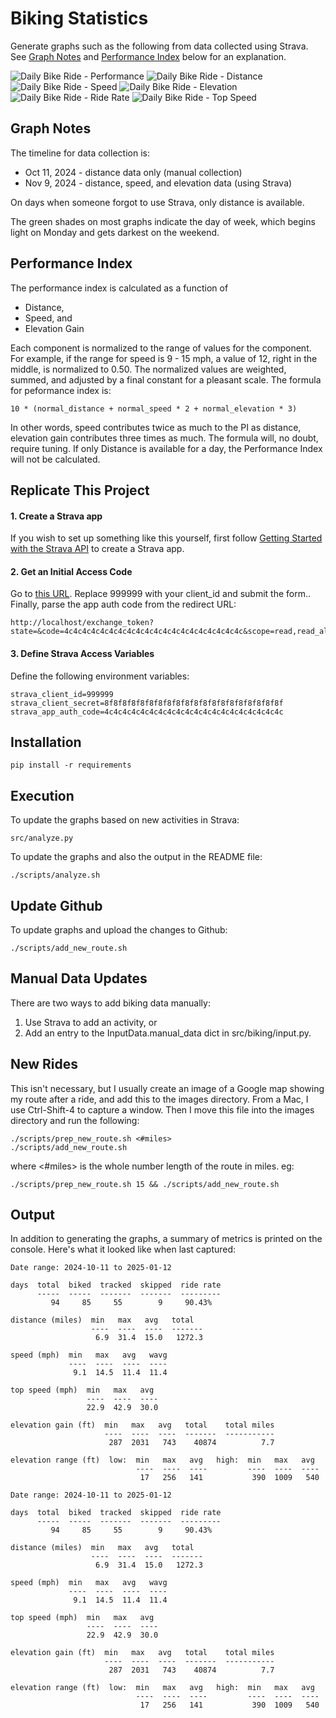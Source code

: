 # Biking Statistics

Generate graphs such as the following from data collected using Strava.
See <a href="#notes">Graph Notes</a> 
and <a href="#performance_index">Performance Index</a>
below for an explanation.

![Daily Bike Ride - Performance](output/Performance.jpg)
![Daily Bike Ride - Distance](output/Distance.jpg)
![Daily Bike Ride - Speed](output/Speed.jpg)
![Daily Bike Ride - Elevation](output/Elevation.jpg)
![Daily Bike Ride - Ride Rate](output/RideRate.jpg)
![Daily Bike Ride - Top Speed](output/TopSpeed.jpg)


## Graph Notes
<a name="notes"></a>

The timeline for data collection is:

- Oct 11, 2024 - distance data only (manual collection)
- Nov 9, 2024 - distance, speed, and elevation data (using Strava)

On days when someone forgot to use Strava, only distance is available.

The green shades on most graphs indicate the day of week, which begins
light on Monday and gets darkest on the weekend.


## Performance Index
<a name="performance_index"></a>

The performance index is calculated as a function of

- Distance,
- Speed, and
- Elevation Gain

Each component is normalized to the range of values for the component.
For example, if the range for speed is 9 - 15 mph, a value of 12,
right in the middle, is normalized to 0.50.  The normalized values
are weighted, summed, and adjusted by a final constant for a pleasant
scale.  The formula for peformance index is:

    10 * (normal_distance + normal_speed * 2 + normal_elevation * 3)

In other words, speed contributes twice as much to the PI as distance,
elevation gain contributes three times as much.  The formula will,
no doubt, require tuning.
If only Distance is available for a day,
the Performance Index will not be calculated.


## Replicate This Project

#### 1. Create a Strava app

If you wish to set up something like this yourself, first follow 
[Getting Started with the Strava API](https://developers.strava.com/docs/getting-started/)
to create a Strava app.


#### 2. Get an Initial Access Code

Go to [this URL](http://www.strava.com/oauth/authorize?client_id=999999&response_type=code&redirect_uri=http://localhost/exchange_token&approval_prompt=force&scope=read_all,activity:read).
Replace 999999 with your client_id and submit the form..
Finally, parse the app auth code from the redirect URL:

    http://localhost/exchange_token?state=&code=4c4c4c4c4c4c4c4c4c4c4c4c4c4c4c4c4c4c4c4c&scope=read,read_all


#### 3. Define Strava Access Variables

Define the following environment variables:

    strava_client_id=999999
    strava_client_secret=8f8f8f8f8f8f8f8f8f8f8f8f8f8f8f8f8f8f8f8f
    strava_app_auth_code=4c4c4c4c4c4c4c4c4c4c4c4c4c4c4c4c4c4c4c4c


## Installation

    pip install -r requirements


## Execution

To update the graphs based on new activities in Strava:

    src/analyze.py

To update the graphs and also the output in the README file:

    ./scripts/analyze.sh


## Update Github

To update graphs and upload the changes to Github:

    ./scripts/add_new_route.sh


## Manual Data Updates

There are two ways to add biking data manually:
1. Use Strava to add an activity, or
2. Add an entry to the InputData.manual_data dict in src/biking/input.py.


## New Rides

This isn't necessary, but I usually create an image of a Google map
showing my route after a ride, and add this to the images directory.
From a Mac, I use Ctrl-Shift-4 to capture a window.  Then I move
this file into the images directory and run the following:

    ./scripts/prep_new_route.sh <#miles>
    ./scripts/add_new_route.sh

where <#miles> is the whole number length of the route in miles.
eg:

    ./scripts/prep_new_route.sh 15 && ./scripts/add_new_route.sh


## Output

In addition to generating the graphs, a summary of metrics is printed
on the console.  Here's what it looked like when last captured:

    Date range: 2024-10-11 to 2025-01-12

    days  total  biked  tracked  skipped  ride rate
          -----  -----  -------  -------  ---------
             94     85     55        9     90.43%

    distance (miles)  min   max   avg   total
                      ----  ----  ----  -------
                       6.9  31.4  15.0   1272.3

    speed (mph)  min   max   avg   wavg
                 ----  ----  ----  ----
                  9.1  14.5  11.4  11.4

    top speed (mph)  min   max   avg
                     ----  ----  ----
                     22.9  42.9  30.0

    elevation gain (ft)  min   max   avg   total    total miles
                         ----  ----  ----  -------  -----------
                          287  2031   743    40874          7.7

    elevation range (ft)  low:  min   max   avg   high:  min   max   avg
                                ----  ----  ----         ----  ----  ----
                                 17   256   141           390  1009   540

    Date range: 2024-10-11 to 2025-01-12

    days  total  biked  tracked  skipped  ride rate
          -----  -----  -------  -------  ---------
             94     85     55        9     90.43%

    distance (miles)  min   max   avg   total
                      ----  ----  ----  -------
                       6.9  31.4  15.0   1272.3

    speed (mph)  min   max   avg   wavg
                 ----  ----  ----  ----
                  9.1  14.5  11.4  11.4

    top speed (mph)  min   max   avg
                     ----  ----  ----
                     22.9  42.9  30.0

    elevation gain (ft)  min   max   avg   total    total miles
                         ----  ----  ----  -------  -----------
                          287  2031   743    40874          7.7

    elevation range (ft)  low:  min   max   avg   high:  min   max   avg
                                ----  ----  ----         ----  ----  ----
                                 17   256   141           390  1009   540
